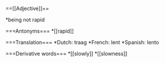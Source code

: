 ==[[Adjective]]==

*being not rapid

===Antonyms===
*[[rapid]]

===Translation===
*Dutch: traag
*French: lent
*Spanish: lento

===Derivative words===
*[[slowly]]
*[[slowness]]